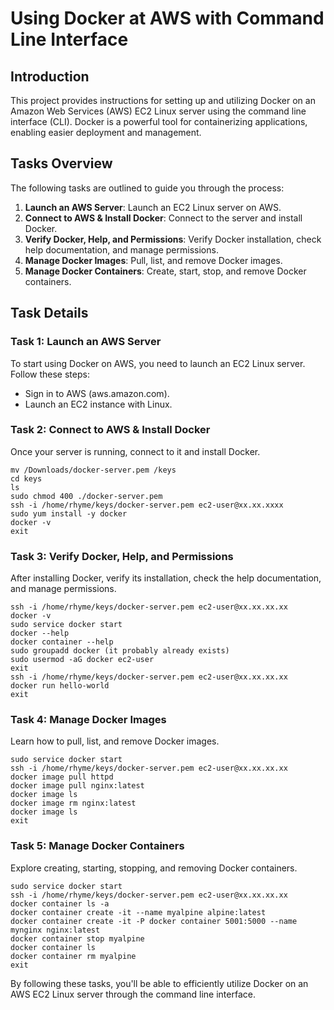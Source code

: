 # Using Docker at AWS with Command Line Interface

## Introduction
This project provides instructions for setting up and utilizing Docker on an Amazon Web Services (AWS) EC2 Linux server using the command line interface (CLI). Docker is a powerful tool for containerizing applications, enabling easier deployment and management.

## Tasks Overview
The following tasks are outlined to guide you through the process:

1. **Launch an AWS Server**: Launch an EC2 Linux server on AWS.
2. **Connect to AWS & Install Docker**: Connect to the server and install Docker.
3. **Verify Docker, Help, and Permissions**: Verify Docker installation, check help documentation, and manage permissions.
4. **Manage Docker Images**: Pull, list, and remove Docker images.
5. **Manage Docker Containers**: Create, start, stop, and remove Docker containers.

## Task Details

### Task 1: Launch an AWS Server
To start using Docker on AWS, you need to launch an EC2 Linux server. Follow these steps:
- Sign in to AWS (aws.amazon.com).
- Launch an EC2 instance with Linux.

### Task 2: Connect to AWS & Install Docker
Once your server is running, connect to it and install Docker.
```
mv /Downloads/docker-server.pem /keys
cd keys
ls
sudo chmod 400 ./docker-server.pem
ssh -i /home/rhyme/keys/docker-server.pem ec2-user@xx.xx.xxxx
sudo yum install -y docker
docker -v
exit
```

### Task 3: Verify Docker, Help, and Permissions
After installing Docker, verify its installation, check the help documentation, and manage permissions.
```
ssh -i /home/rhyme/keys/docker-server.pem ec2-user@xx.xx.xx.xx
docker -v
sudo service docker start
docker --help
docker container --help
sudo groupadd docker (it probably already exists)
sudo usermod -aG docker ec2-user
exit
ssh -i /home/rhyme/keys/docker-server.pem ec2-user@xx.xx.xx.xx
docker run hello-world
exit
```

### Task 4: Manage Docker Images
Learn how to pull, list, and remove Docker images.
```
sudo service docker start
ssh -i /home/rhyme/keys/docker-server.pem ec2-user@xx.xx.xx.xx
docker image pull httpd
docker image pull nginx:latest
docker image ls
docker image rm nginx:latest
docker image ls
exit
```

### Task 5: Manage Docker Containers
Explore creating, starting, stopping, and removing Docker containers.
```
sudo service docker start
ssh -i /home/rhyme/keys/docker-server.pem ec2-user@xx.xx.xx.xx
docker container ls -a
docker container create -it --name myalpine alpine:latest
docker container create -it -P docker container 5001:5000 --name mynginx nginx:latest
docker container stop myalpine
docker container ls
docker container rm myalpine
exit
```
By following these tasks, you'll be able to efficiently utilize Docker on an AWS EC2 Linux server through the command line interface.
